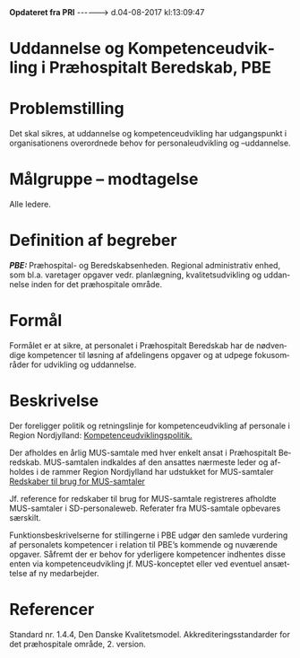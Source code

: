 <!--
.. title: uddannelse-og-kompetenceudvikling-i-praehospitalt-beredskab-pbe
.. slug: uddannelse-og-kompetenceudvikling-i-praehospitalt-beredskab-pbe
.. date: 2017-08-04 13:09:48 UTC+02:00
.. tags: 
.. category: 
.. link: 
.. description: 
.. type: text
.. hidetitle: True
-->

<div class="alert alert-success" role="alert"><b>Opdateret fra PRI</b>  ------>  d.04-08-2017  kl:13:09:47</div>

<div class="document" id="U793d8460a9414b47bed8383da81cae49" lang="da-DK" xml:lang="da-DK" xmlns="http://www.w3.org/1999/xhtml">
 <h1 class="~clause~ Titeloverskrift">
  <span>
   Uddannelse og Kompetenceudvikling i Præhospitalt Beredskab, PBE
  </span>
 </h1>
 <h1 class="~clause~ Overskrift1">
 </h1>
 <h1 class="~clause~ Overskrift1" id="a_37d306ad663349e6a99f27095f1d6ce2">
  <span>
   Problemstilling
  </span>
 </h1>
 <p class="~clause~ Brdtekst">
  <span>
   Det skal sikres, at uddannelse og kompetenceudvikling har udgangspunkt i organisationens overordnede behov for personaleudvikling og –uddannelse.
  </span>
 </p>
 <p class="~clause~ Brdtekst">
 </p>
 <h1 class="~clause~ Overskrift1" id="a_ed33b3ec718244b4a2da591ed618e953">
  <span>
   Målgruppe – modtagelse
  </span>
 </h1>
 <p class="~clause~ Normal">
  <span>
   Alle ledere.
  </span>
 </p>
 <p class="~clause~ Brdtekst">
 </p>
 <h1 class="~clause~ Overskrift1" id="a_573a32b1ba6f42c58c41f25bff130680">
  <span>
   Definition af begreber
  </span>
 </h1>
 <p class="~clause~ Brdtekst">
  <span style="font-weight: bold; font-style: italic;">
   PBE:
  </span>
  <span>
   Præhospital- og
  </span>
  <span style="font-weight: bold; font-style: italic;">
  </span>
  <span>
   Beredskabsenheden. Regional administrativ enhed, som bl.a. varetager opgaver vedr. planlægning, kvalitetsudvikling og uddannelse inden for det præhospitale område.
  </span>
 </p>
 <p class="~clause~ Brdtekst">
 </p>
 <h1 class="~clause~ Overskrift1" id="a_83aa445730d5479cb428bb368c71a066">
  <span>
   Formål
  </span>
 </h1>
 <p class="~clause~ Brdtekst">
  <span>
   Formålet er at sikre, at personalet i Præhospitalt Beredskab har de nødvendige kompetencer til løsning af afdelingens opgaver og at udpege fokusområder for udvikling og uddannelse.
  </span>
 </p>
 <p class="~clause~ Brdtekst">
 </p>
 <h1 class="~clause~ Overskrift1" id="a_cc0203bf8b19410e8f5ed3b31f401e32">
  <span>
   Beskrivelse
  </span>
 </h1>
 <p class="~clause~ Brdtekst">
  <span>
   Der foreligger politik og retningslinje for kompetenceudvikling af personale i Region Nordjylland:
  </span>
  <a href="http://www.rn.dk/Om-Region-Nordjylland/Strategier-og-politikker/Personalepolitikker/Kompetenceudviklings-politik.aspx">
   <span class="Hyperlink">
    Kompetenceudviklingspolitik.
   </span>
  </a>
  <span>
  </span>
 </p>
 <p class="~clause~ Brdtekst">
  <span>
   Der afholdes en årlig MUS-samtale med hver enkelt ansat i Præhospitalt Beredskab. MUS-samtalen indkaldes af den ansattes nærmeste leder og afholdes i de rammer Region Nordjylland har udstukket for MUS-samtaler
  </span>
  <a href="http://personalenet.rn.dk/personale/personalehaandbog/Sider/Udviklingssamtaler.aspx">
   <span class="Hyperlink">
    Redskaber til brug for MUS-samtaler
   </span>
  </a>
 </p>
 <p class="~clause~ Brdtekst">
 </p>
 <p class="~clause~ Brdtekst">
  <span>
   Jf. reference for redskaber til brug for MUS-samtale registreres afholdte MUS-samtaler i SD-personaleweb. Referater fra MUS-samtale opbevares særskilt.
  </span>
 </p>
 <p class="~clause~ Brdtekst">
 </p>
 <p class="~clause~ Brdtekst">
  <span>
   Funktionsbeskrivelserne for stillingerne i PBE udgør den samlede vurdering af personalets kompetencer i relation til PBE’s kommende og nuværende opgaver. Såfremt der er behov for yderligere kompetencer indhentes disse enten via kompetenceudvikling jf. MUS-konceptet eller ved eventuel ansættelse af ny medarbejder.
  </span>
 </p>
 <p class="~clause~ Brdtekst">
 </p>
 <p class="~clause~ Brdtekst">
 </p>
 <p class="~clause~ Brdtekst">
 </p>
 <h1 class="~clause~ Overskrift1" id="a_b48dddbd13714eb581ad05953bde4b92">
  <span>
   Referencer
  </span>
 </h1>
 <p class="~clause~ Brdtekst">
  <span>
   Standard nr. 1.4.4, Den Danske Kvalitetsmodel. Akkrediteringsstandarder for det præhospitale område, 2. version.
  </span>
 </p>
 <p class="~clause~ Brdtekst">
 </p>
 <p class="~clause~ Brdtekst">
 </p>
 <p class="~clause~ Normal">
 </p>
</div>
